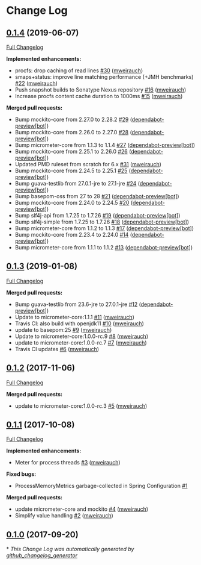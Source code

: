 # Change Log

## [0.1.4](https://github.com/mweirauch/micrometer-jvm-extras/tree/0.1.4) (2019-06-07)
[Full Changelog](https://github.com/mweirauch/micrometer-jvm-extras/compare/0.1.3...0.1.4)

**Implemented enhancements:**

- procfs: drop caching of read lines [\#30](https://github.com/mweirauch/micrometer-jvm-extras/pull/30) ([mweirauch](https://github.com/mweirauch))
- smaps+status: improve line matching performance \(+JMH benchmarks\) [\#22](https://github.com/mweirauch/micrometer-jvm-extras/pull/22) ([mweirauch](https://github.com/mweirauch))
- Push snapshot builds to Sonatype Nexus repository [\#16](https://github.com/mweirauch/micrometer-jvm-extras/pull/16) ([mweirauch](https://github.com/mweirauch))
- Increase procfs content cache duration to 1000ms [\#15](https://github.com/mweirauch/micrometer-jvm-extras/pull/15) ([mweirauch](https://github.com/mweirauch))

**Merged pull requests:**

- Bump mockito-core from 2.27.0 to 2.28.2 [\#29](https://github.com/mweirauch/micrometer-jvm-extras/pull/29) ([dependabot-preview[bot]](https://github.com/apps/dependabot-preview))
- Bump mockito-core from 2.26.0 to 2.27.0 [\#28](https://github.com/mweirauch/micrometer-jvm-extras/pull/28) ([dependabot-preview[bot]](https://github.com/apps/dependabot-preview))
- Bump micrometer-core from 1.1.3 to 1.1.4 [\#27](https://github.com/mweirauch/micrometer-jvm-extras/pull/27) ([dependabot-preview[bot]](https://github.com/apps/dependabot-preview))
- Bump mockito-core from 2.25.1 to 2.26.0 [\#26](https://github.com/mweirauch/micrometer-jvm-extras/pull/26) ([dependabot-preview[bot]](https://github.com/apps/dependabot-preview))
- Updated PMD ruleset from scratch for 6.x [\#31](https://github.com/mweirauch/micrometer-jvm-extras/pull/31) ([mweirauch](https://github.com/mweirauch))
- Bump mockito-core from 2.24.5 to 2.25.1 [\#25](https://github.com/mweirauch/micrometer-jvm-extras/pull/25) ([dependabot-preview[bot]](https://github.com/apps/dependabot-preview))
- Bump guava-testlib from 27.0.1-jre to 27.1-jre [\#24](https://github.com/mweirauch/micrometer-jvm-extras/pull/24) ([dependabot-preview[bot]](https://github.com/apps/dependabot-preview))
- Bump basepom-oss from 27 to 28 [\#21](https://github.com/mweirauch/micrometer-jvm-extras/pull/21) ([dependabot-preview[bot]](https://github.com/apps/dependabot-preview))
- Bump mockito-core from 2.24.0 to 2.24.5 [\#20](https://github.com/mweirauch/micrometer-jvm-extras/pull/20) ([dependabot-preview[bot]](https://github.com/apps/dependabot-preview))
- Bump slf4j-api from 1.7.25 to 1.7.26 [\#19](https://github.com/mweirauch/micrometer-jvm-extras/pull/19) ([dependabot-preview[bot]](https://github.com/apps/dependabot-preview))
- Bump slf4j-simple from 1.7.25 to 1.7.26 [\#18](https://github.com/mweirauch/micrometer-jvm-extras/pull/18) ([dependabot-preview[bot]](https://github.com/apps/dependabot-preview))
- Bump micrometer-core from 1.1.2 to 1.1.3 [\#17](https://github.com/mweirauch/micrometer-jvm-extras/pull/17) ([dependabot-preview[bot]](https://github.com/apps/dependabot-preview))
- Bump mockito-core from 2.23.4 to 2.24.0 [\#14](https://github.com/mweirauch/micrometer-jvm-extras/pull/14) ([dependabot-preview[bot]](https://github.com/apps/dependabot-preview))
- Bump micrometer-core from 1.1.1 to 1.1.2 [\#13](https://github.com/mweirauch/micrometer-jvm-extras/pull/13) ([dependabot-preview[bot]](https://github.com/apps/dependabot-preview))

## [0.1.3](https://github.com/mweirauch/micrometer-jvm-extras/tree/0.1.3) (2019-01-08)
[Full Changelog](https://github.com/mweirauch/micrometer-jvm-extras/compare/0.1.2...0.1.3)

**Merged pull requests:**

- Bump guava-testlib from 23.6-jre to 27.0.1-jre [\#12](https://github.com/mweirauch/micrometer-jvm-extras/pull/12) ([dependabot-preview[bot]](https://github.com/apps/dependabot-preview))
- Update to micrometer-core:1.1.1 [\#11](https://github.com/mweirauch/micrometer-jvm-extras/pull/11) ([mweirauch](https://github.com/mweirauch))
- Travis CI: also build with openjdk11 [\#10](https://github.com/mweirauch/micrometer-jvm-extras/pull/10) ([mweirauch](https://github.com/mweirauch))
- update to basepom:25 [\#9](https://github.com/mweirauch/micrometer-jvm-extras/pull/9) ([mweirauch](https://github.com/mweirauch))
- Update to micrometer-core:1.0.0-rc.9 [\#8](https://github.com/mweirauch/micrometer-jvm-extras/pull/8) ([mweirauch](https://github.com/mweirauch))
- update to micrometer-core:1.0.0-rc.7 [\#7](https://github.com/mweirauch/micrometer-jvm-extras/pull/7) ([mweirauch](https://github.com/mweirauch))
- Travis CI updates [\#6](https://github.com/mweirauch/micrometer-jvm-extras/pull/6) ([mweirauch](https://github.com/mweirauch))

## [0.1.2](https://github.com/mweirauch/micrometer-jvm-extras/tree/0.1.2) (2017-11-06)
[Full Changelog](https://github.com/mweirauch/micrometer-jvm-extras/compare/0.1.1...0.1.2)

**Merged pull requests:**

- update to micrometer-core:1.0.0-rc.3 [\#5](https://github.com/mweirauch/micrometer-jvm-extras/pull/5) ([mweirauch](https://github.com/mweirauch))

## [0.1.1](https://github.com/mweirauch/micrometer-jvm-extras/tree/0.1.1) (2017-10-08)
[Full Changelog](https://github.com/mweirauch/micrometer-jvm-extras/compare/0.1.0...0.1.1)

**Implemented enhancements:**

- Meter for process threads [\#3](https://github.com/mweirauch/micrometer-jvm-extras/pull/3) ([mweirauch](https://github.com/mweirauch))

**Fixed bugs:**

- ProcessMemoryMetrics garbage-collected in Spring Configuration [\#1](https://github.com/mweirauch/micrometer-jvm-extras/issues/1)

**Merged pull requests:**

- update micrometer-core and mockito [\#4](https://github.com/mweirauch/micrometer-jvm-extras/pull/4) ([mweirauch](https://github.com/mweirauch))
- Simplify value handling [\#2](https://github.com/mweirauch/micrometer-jvm-extras/pull/2) ([mweirauch](https://github.com/mweirauch))

## [0.1.0](https://github.com/mweirauch/micrometer-jvm-extras/tree/0.1.0) (2017-09-20)


\* *This Change Log was automatically generated by [github_changelog_generator](https://github.com/skywinder/Github-Changelog-Generator)*
